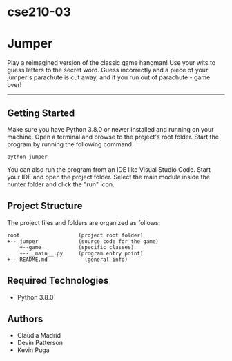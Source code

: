 # cse210-03
# Jumper
Play a reimagined version of the classic game hangman! Use your wits to guess letters to the secret word.
Guess incorrectly and a piece of your jumper's parachute is cut away, and if you run out of parachute - game over!

---
## Getting Started
Make sure you have Python 3.8.0 or newer installed and running on your machine. Open a terminal and browse to the project's root folder. Start the program by running the following command.
```
python jumper
```
You can also run the program from an IDE like Visual Studio Code. Start your IDE and open the project folder. Select the main module inside the hunter folder and click the "run" icon.

## Project Structure
The project files and folders are organized as follows:
```
root                   (project root folder)
+-- jumper             (source code for the game)
    +--game            (specific classes)
    +--__main__.py     (program entry point)
+-- README.md            (general info)
```

## Required Technologies
* Python 3.8.0

## Authors
* Claudia Madrid
* Devin Patterson
* Kevin Puga